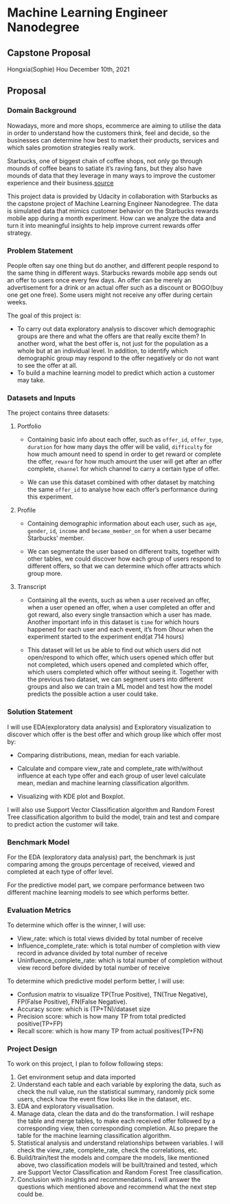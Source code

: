 # Machine Learning Engineer Nanodegree
## Capstone Proposal
Hongxia(Sophie) Hou 
December 10th, 2021
 
## Proposal
 
### Domain Background

Nowadays, more and more shops, ecommerce are aiming to utilise the data in order to understand how the customers think, feel and decide, so the businesses can determine how best to market their products, services and which sales promotion strategies really work.
 
Starbucks, one of biggest chain of coffee shops, not only go through mounds of coffee beans to satiate it’s raving fans, but they also have mounds of data that they leverage in many ways to improve the customer experience and their business.[source](https://bernardmarr.com/starbucks-using-big-data-analytics-and-artificial-intelligence-to-boost-performance/)
 
This project data is provided by Udacity in collaboration with Starbucks as the capstone project of Machine Learning Engineer Nanodegree. The data is simulated data that mimics customer behavior on the Starbucks rewards mobile app during a month experiment. How can we analyze the data and turn it into meaningful insights to help improve current rewards offer strategy.    
 
### Problem Statement

People often say one thing but do another, and different people respond to the same thing in different ways. Starbucks rewards mobile app sends out an offer to users once every few days. An offer can be merely an advertisement for a drink or an actual offer such as a discount or BOGO(buy one get one free). Some users might not receive any offer during certain weeks.
 
The goal of this project is:

* To carry out data exploratory analysis to discover which demographic groups are there and what the offers are that really excite them? In another word, what the best offer is, not just for the population as a whole but at an individual level. In addition, to identify which demographic group may respond to the offer negatively or do not want to see the offer at all.
* To build a machine learning model to predict which action a customer may take. 
 
### Datasets and Inputs

The project contains three datasets:

1. Portfolio 

   * Containing basic info about each offer, such as `offer_id`, `offer_type`, `duration` for how many days the offer will be valid, `difficulty` for how much amount need to spend in order to get reward or complete the offer, `reward` for how much amount the user will get after an offer complete, `channel` for which channel to carry a certain type of offer.

   * We can use this dataset combined with other dataset by matching the same `offer_id` to analyse how each offer’s performance during this experiment.

2. Profile

   * Containing demographic information about each user, such as `age`, `gender`, `id`, `income` and `became_member_on` for when a user became Starbucks’ member.

   * We can segmentate the user based on different traits, together with other tables, we could discover how each group of users respond to different offers, so that we can determine which offer attracts which group more.

3. Transcript

   * Containing all the events, such as when a user received an offer, when a user opened an offer, when a user completed an offer and got reward, also every single transaction which a user has made. Another important info in this dataset is `time` for which hours happened for each user and each event, it’s from 0hour when the experiment started to the experiment end(at 714 hours)

   * This dataset will let us be able to find out which users did not open/respond to which offer, which users opened which offer but not completed, which users opened and completed which offer, which users completed which offer without seeing it. Together with the previous two dataset, we can segment users into different groups and also we can train a ML model and test how the model predicts the possible action a user could take. 
 
### Solution Statement

I will use EDA(exploratory data analysis) and Exploratory visualization to discover which offer is the best offer and which group like which offer most by:

* Comparing distributions, mean, median for each variable.

* Calculate and compare view_rate and complete_rate with/without influence at each type offer and each group of user level calculate mean, median and machine learning classification algorithm.

* Visualizing with KDE plot and Boxplot.
 
I will also use Support Vector Classification algorithm and Random Forest Tree classification algorithm to build the model, train and test and compare to predict action the customer will take.
 
### Benchmark Model

For the EDA (exploratory data analysis) part, the benchmark is just comparing among the groups percentage of received, viewed and completed at each type of offer level. 

For the predictive model part, we compare performance between two different machine learning models to see which performs better.
 
### Evaluation Metrics
To determine which offer is the winner, I will use:

* View_rate: which is total views divided by total number of receive
* Influence_complete_rate: which is total number of completion with view record in advance divided by total number of receive
* Uninfluence_complete_rate: which is total number of completion without view record before divided by total number of receive
 
To determine which predictive model perform better, I will use:

* Confusion matrix to visualize TP(True Positive), TN(True Negative), FP(False Positive), FN(False Negative).
* Accuracy score: which is (TP+TN)/dataset size
* Precision score: which is how many TP from total predicted positive(TP+FP)
* Recall score: which is how many TP from actual positives(TP+FN)
 
### Project Design
To work on this project, I plan to follow following steps:

1. Get environment setup and data imported
2. Understand each table and each variable by exploring the data, such as check the null value, run the statistical summary, randomly pick some users, check how the event flow looks like in the dataset, etc.
3. EDA and exploratory visualisation. 
4. Manage data, clean the data and do the transformation. I will reshape the table and merge tables, to make each received offer followed by a corresponding view, then corresponding completion. ALso prepare the table for the machine learning classification algorithm.
5. Statistical analysis and understand relationships between variables. I will check the view_rate, complete_rate, check the correlations, etc.
6. Build/train/test the models and compare the models, like mentioned above, two classification models will be built/trained and tested, which are Support Vector Classification and Random Forest Tree classification.
7. Conclusion with insights and recommendations. I will answer the questions which mentioned above and recommend what the next step could be.
